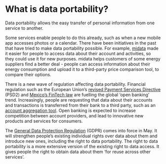 # What is data portability?

Data portability allows the easy transfer of personal information from one service to another. 

Some services enable people to do this already, such as when a new mobile app accesses photos or a calendar. There have been initiatives in the past that have tried to make data portability possible. For example, [midata](https://www.gov.uk/government/news/the-midata-vision-of-consumer-empowerment) made it easier for people to access data about their account and activities, so they could use it for new purposes. midata helps customers of some energy suppliers find a better deal - people can access information about their energy consumption and upload it to a third-party price comparison tool, to compare their options.

There is a new wave of regulation affecting data portability. Financial regulation such as the European Union’s [revised Payment Services Directive](https://www.fca.org.uk/news/press-releases/fca-finalises-revised-psd2-requirements) (PSD2) and [Mexico’s FinTech law](https://uk.reuters.com/article/us-mexico-fintech/mexico-financial-technology-law-passes-final-hurdle-in-congress-idUKKCN1GD6KX) are fuelling the global ‘open banking’ trend. Increasingly, people are requesting that data about their accounts and transactions is transferred from their bank to a third party, such as an [account aggregation tool](https://teller.io/). Open banking is expected to increase competition between account providers, and lead to innovative new products and services for consumers.

The [General Data Protection Regulation](https://ico.org.uk/for-organisations/guide-to-the-general-data-protection-regulation-gdpr/) (GDPR) comes into force in May. It will strengthen people’s existing individual rights over data about them and introduce new ones, including the right to data portability. The right to data portability is a more extensive version of the existing right to data access. It gives people the right to obtain data about them ‘for reuse across other services’.
